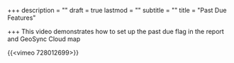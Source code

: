 +++
description = ""
draft = true
lastmod = ""
subtitle = ""
title = "Past Due Features"

+++
This video demonstrates how to set up the past due flag in the report and GeoSync Cloud map

{{<vimeo 728012699>}}